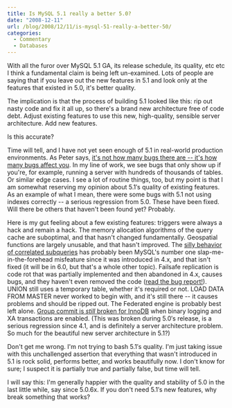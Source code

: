 ```yaml
---
title: Is MySQL 5.1 really a better 5.0?
date: "2008-12-11"
url: /blog/2008/12/11/is-mysql-51-really-a-better-50/
categories:
  - Commentary
  - Databases
---
```

With all the furor over MySQL 5.1 GA, its release schedule, its quality, etc etc I think a fundamental claim is being left un-examined. Lots of people are saying that if you leave out the new features in 5.1 and look only at the features that existed in 5.0, it's better quality.

The implication is that the process of building 5.1 looked like this: rip out nasty code and fix it all up, so there's a brand new architecture free of code debt. Adjust existing features to use this new, high-quality, sensible server architecture. Add new features.

Is this accurate?

Time will tell, and I have not yet seen enough of 5.1 in real-world production environments. As Peter says, [it's not how many bugs there are -- it's how many bugs affect you][1]. In my line of work, we see bugs that only show up if you're, for example, running a server with hundreds of thousands of tables. Or similar edge cases. I see a lot of routine things, too, but my point is that I am somewhat reserving my opinion about 5.1&#8242;s quality of existing features. As an example of what I mean, there were some bugs with 5.1 not using indexes correctly -- a serious regression from 5.0. These have been fixed. Will there be others that haven't been found yet? Probably.

Here is my gut feeling about a few existing features: triggers were always a hack and remain a hack. The memory allocation algorithms of the query cache are suboptimal, and that hasn't changed fundamentally. Geospatial functions are largely unusable, and that hasn't improved. The [silly behavior of correlated subqueries][2] has probably been MySQL's number one slap-me-in-the-forehead misfeature since it was introduced in 4.x, and that isn't fixed (it will be in 6.0, but that's a whole other topic). Failsafe replication is code rot that was partially implemented and then abandoned in 4.x, causes bugs, and they haven't even removed the code ([read the bug report!][3]). UNION still uses a temporary table, whether it's required or not. LOAD DATA FROM MASTER never worked to begin with, and it's still there -- it causes problems and should be ripped out. The Federated engine is probably best left alone. [Group commit is *still* broken for InnoDB][4] when binary logging and XA transactions are enabled. (This was broken during 5.0&#8242;s release, is a serious regression since 4.1, and is definitely a server architecture problem. So much for the beautiful new server architecture in 5.1?)

Don't get me wrong. I'm not trying to bash 5.1&#8242;s quality. I'm just taking issue with this unchallenged assertion that everything that wasn't introduced in 5.1 is rock solid, performs better, and works beautifully now. I don't know for sure; I suspect it is partially true and partially false, but time will tell.

I will say this: I'm generally happier with the quality and stability of 5.0 in the last little while, say since 5.0.6x. If you don't need 5.1&#8242;s new features, why break something that works?

 [1]: http://www.mysqlperformanceblog.com/2008/12/10/mysql-51-went-to-ga-was-it-a-good-move/
 [2]: http://bugs.mysql.com/bug.php?id=32665
 [3]: http://bugs.mysql.com/bug.php?id=11923
 [4]: http://bugs.mysql.com/bug.php?id=13669
